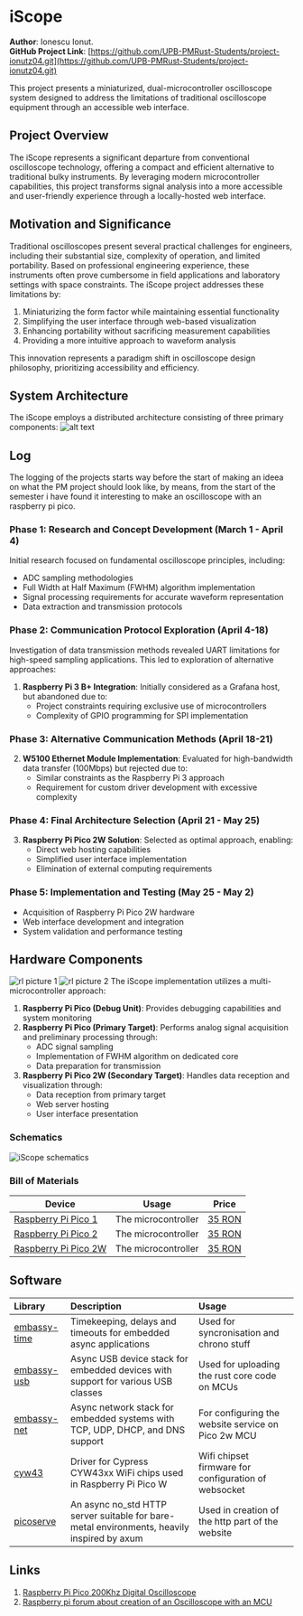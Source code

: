 # iScope

**Author**: Ionescu Ionut. \
**GitHub Project Link**: [https://github.com/UPB-PMRust-Students/project-ionutz04.git](https://github.com/UPB-PMRust-Students/project-ionutz04.git)

This project presents a miniaturized, dual-microcontroller oscilloscope system designed to address the limitations of traditional oscilloscope equipment through an accessible web interface.

## Project Overview

The iScope represents a significant departure from conventional oscilloscope technology, offering a compact and efficient alternative to traditional bulky instruments. By leveraging modern microcontroller capabilities, this project transforms signal analysis into a more accessible and user-friendly experience through a locally-hosted web interface.

## Motivation and Significance

Traditional oscilloscopes present several practical challenges for engineers, including their substantial size, complexity of operation, and limited portability. Based on professional engineering experience, these instruments often prove cumbersome in field applications and laboratory settings with space constraints. The iScope project addresses these limitations by:

1. Miniaturizing the form factor while maintaining essential functionality
2. Simplifying the user interface through web-based visualization
3. Enhancing portability without sacrificing measurement capabilities
4. Providing a more intuitive approach to waveform analysis

This innovation represents a paradigm shift in oscilloscope design philosophy, prioritizing accessibility and efficiency.

## System Architecture

The iScope employs a distributed architecture consisting of three primary components:
![alt text](iscope_diagram.webp)
## Log

<!-- write your progress here every week -->
The logging of the projects starts way before the start of making an ideea on what the PM project  should look like, by means, from the start of the semester i have found it interesting to make an oscilloscope with an raspberry pi pico.
### Phase 1: Research and Concept Development (March 1 - April 4)

Initial research focused on fundamental oscilloscope principles, including:

- ADC sampling methodologies
- Full Width at Half Maximum (FWHM) algorithm implementation
- Signal processing requirements for accurate waveform representation
- Data extraction and transmission protocols


### Phase 2: Communication Protocol Exploration (April 4-18)

Investigation of data transmission methods revealed UART limitations for high-speed sampling applications. This led to exploration of alternative approaches:

1. **Raspberry Pi 3 B+ Integration**: Initially considered as a Grafana host, but abandoned due to:
    - Project constraints requiring exclusive use of microcontrollers
    - Complexity of GPIO programming for SPI implementation

### Phase 3: Alternative Communication Methods (April 18-21)

2. **W5100 Ethernet Module Implementation**: Evaluated for high-bandwidth data transfer (100Mbps) but rejected due to:
    - Similar constraints as the Raspberry Pi 3 approach
    - Requirement for custom driver development with excessive complexity

### Phase 4: Final Architecture Selection (April 21 - May 25)

3. **Raspberry Pi Pico 2W Solution**: Selected as optimal approach, enabling:
    - Direct web hosting capabilities
    - Simplified user interface implementation
    - Elimination of external computing requirements

### Phase 5: Implementation and Testing (May 25 - May 2)

- Acquisition of Raspberry Pi Pico 2W hardware
- Web interface development and integration
- System validation and performance testing


## Hardware Components

![rl picture 1](real1.webp)
![rl picture 2](real2.webp)
The iScope implementation utilizes a multi-microcontroller approach:

1. **Raspberry Pi Pico (Debug Unit)**: Provides debugging capabilities and system monitoring
2. **Raspberry Pi Pico (Primary Target)**: Performs analog signal acquisition and preliminary processing through:
    - ADC signal sampling
    - Implementation of FWHM algorithm on dedicated core
    - Data preparation for transmission
3. **Raspberry Pi Pico 2W (Secondary Target)**: Handles data reception and visualization through:
    - Data reception from primary target
    - Web server hosting
    - User interface presentation

### Schematics

![iScope schematics](image.webp)

### Bill of Materials

<!-- Fill out this table with all the hardware components that you might need.

The format is 
```
| [Device](link://to/device) | This is used ... | [price](link://to/store) |

```

-->

| Device | Usage | Price |
|--------|--------|-------|
| [Raspberry Pi Pico 1](https://www.raspberrypi.com/documentation/microcontrollers/raspberry-pi-pico.html) | The microcontroller | [35 RON](https://www.optimusdigital.ro/en/raspberry-pi-boards/12024-raspberry-pi-pico-728886755172.html?search_query=raspberry+pi+pico+&results=36) |
| [Raspberry Pi Pico 2](https://www.raspberrypi.com/documentation/microcontrollers/pico-series.html#pico-2-family) | The microcontroller | [35 RON](https://www.optimusdigital.ro/en/raspberry-pi-boards/13266-raspberry-pi-pico-2.html?search_query=raspberry+pi+pico+&results=36) |
| [Raspberry Pi Pico 2W](https://www.raspberrypi.com/documentation/microcontrollers/pico-series.html#pico-2-family) | The microcontroller | [35 RON](https://www.optimusdigital.ro/en/raspberry-pi-boards/13327-raspberry-pi-pico-2-w.html?search_query=raspberry+pi+pico+2&results=36) |


## Software

| Library | Description | Usage |
| :-- | :-- | :-- |
| [embassy-time](https://github.com/embassy-rs/embassy) | Timekeeping, delays and timeouts for embedded async applications | Used for syncronisation and chrono stuff |
| [embassy-usb](https://github.com/embassy-rs/embassy) | Async USB device stack for embedded devices with support for various USB classes |  Used for uploading the rust core code on MCUs |
| [embassy-net](https://github.com/embassy-rs/embassy) | Async network stack for embedded systems with TCP, UDP, DHCP, and DNS support | For configuring the website service on Pico 2w MCU ||
| [cyw43](https://github.com/embassy-rs/embassy) | Driver for Cypress CYW43xx WiFi chips used in Raspberry Pi Pico W | Wifi chipset firmware for configuration of websocket |
|[picoserve](https://github.com/sammhicks/picoserve)| An async no_std HTTP server suitable for bare-metal environments, heavily inspired by axum | Used in creation of the http part of the website |
## Links

<!-- Add a few links that inspired you and that you think you will use for your project -->

1. [Raspberry Pi Pico 200Khz Digital Oscilloscope](https://www.instructables.com/Raspberry-Pi-Pico-200Khz-Digital-Oscilloscope/)
2. [Raspberry pi forum about creation of an Oscilloscope with an MCU](https://forums.raspberrypi.com/viewtopic.php?t=365757)
